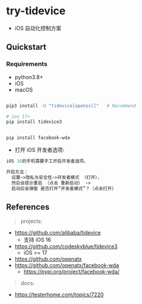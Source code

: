 # try-tidevice

- iOS 自动化控制方案

## Quickstart

### Requirements

- python3.8+
- iOS
- macOS

```bash

pip3 install -U "tidevice[openssl]"   # Recommend

# ios 17+
pip install tidevice3


pip install facebook-wda
```    

- 打开 iOS 开发者选项:

```ruby
iOS 16的手机需要手工开启开发者选项。 

开启方法：
  设置->隐私与安全性->开发者模式 （打开），
  然后会提示重启 （点击 重新启动） -> 
  启动后会弹窗 是否打开“开发者模式”？（点击打开）

```

## References

> projects:

- https://github.com/alibaba/tidevice
    - 支持 iOS 16
- https://github.com/codeskyblue/tidevice3
    - iOS >= 17
- https://github.com/openatx
- https://github.com/openatx/facebook-wda
    - https://pypi.org/project/facebook-wda/

> docs:

- https://testerhome.com/topics/7220